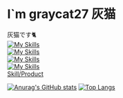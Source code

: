 # I`m graycat27 灰猫
灰猫です🐈  
[![My Skills](https://skillicons.dev/icons?i=cs,dotnet,visualstudio)](#)  
[![My Skills](https://skillicons.dev/icons?i=java,spring,maven,idea,eclipse)](#)  
[![My Skills](https://skillicons.dev/icons?i=html,css,js,jquery)](#)  
[![My Skills](https://skillicons.dev/icons?i=github,githubactions,sqlite,mysql)](#)  
[Skill/Product](https://yui-kitamura.eng.pro/private/#h2_env)
  
[![Anurag's GitHub stats](https://github-readme-stats.vercel.app/api?username=graycat27&count_private=true&show_icons=true&locale=ja&disable_animations=false)](#)
[![Top Langs](https://github-readme-stats.vercel.app/api/top-langs/?username=graycat27&layout=compact&count_private=true&show_icons=true&locale=ja)](#)
